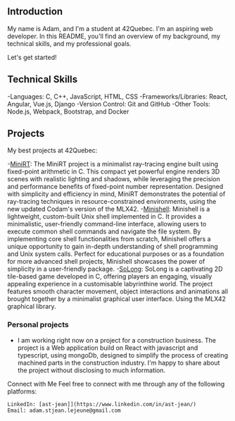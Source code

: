 ## Introduction
My name is Adam, and I'm a student at 42Quebec. 
I'm an aspiring web developer.
In this README, you'll find an overview of my background, my technical skills, and my professional goals. 

Let's get started!

## Technical Skills
-Languages: C, C++, JavaScript, HTML, CSS
-Frameworks/Libraries: React, Angular, Vue.js, Django
-Version Control: Git and GitHub
-Other Tools: Node.js, Webpack, Bootstrap, and Docker
## Projects

My best projects at 42Quebec:

-[MiniRT](https://gitfront.io/r/ast-jean/mWxJc7eLbA3F/MiniRT/): The MiniRT project is a minimalist ray-tracing engine built using fixed-point arithmetic in C. This compact yet powerful engine renders 3D scenes with realistic lighting and shadows, while leveraging the precision and performance benefits of fixed-point number representation. Designed with simplicity and efficiency in mind, MiniRT demonstrates the potential of ray-tracing techniques in resource-constrained environments, using the new updated Codam's version of the MLX42.
-[Minishell](https://gitfront.io/r/ast-jean/JbttmM2pLdyT/minishell/): Minishell is a lightweight, custom-built Unix shell implemented in C. It provides a minimalistic, user-friendly command-line interface, allowing users to execute common shell commands and navigate the file system. By implementing core shell functionalities from scratch, Minishell offers a unique opportunity to gain in-depth understanding of shell programming and Unix system calls. Perfect for educational purposes or as a foundation for more advanced shell projects, Minishell showcases the power of simplicity in a user-friendly package.
-[SoLong](): SoLong is a captivating 2D tile-based game developed in C, offering players an engaging, visually appealing experience in a customisable labyrinthine world. The project features smooth character movement, object interactions and animations all brought together by a minimalist graphical user interface. Using the MLX42 graphical library.

### Personal projects
- I am working right now on a project for a construction business. The project is a Web application build on React with javascript and typescript, using mongoDb, designed to simplify the process of creating machined parts in the construction industry. I'm happy to share about the project without disclosing to much information.

Connect with Me
Feel free to connect with me through any of the following platforms:

    LinkedIn: [ast-jean]](https://www.linkedin.com/in/ast-jean/)
    Email: adam.stjean.lejeune@gmail.com
